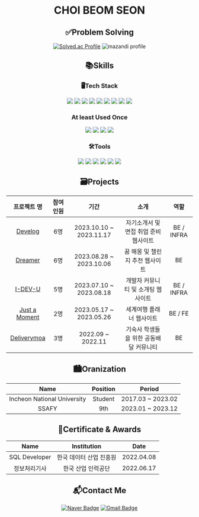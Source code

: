 <div align=center> 

# CHOI BEOM SEON

## ✅Problem Solving
  
[![Solved.ac Profile](http://mazassumnida.wtf/api/v2/generate_badge?boj=201701713)](https://solved.ac/201701713)
![mazandi profile](http://mazandi.herokuapp.com/api?handle=201701713&theme=warm)

## 📚Skills

### 🖥Tech Stack

<p>
  <img src="https://img.shields.io/badge/Java-000000.svg?&style=for-the-badge&logo=Java&logoColor=white"/>
  <img src="https://img.shields.io/badge/Spring-6DB33F.svg?&style=for-the-badge&logo=Spring&logoColor=white"/>
  <img src="https://img.shields.io/badge/SpringBoot-6DB33F.svg?&style=for-the-badge&logo=SpringBoot&logoColor=white"/>
  <img src="https://img.shields.io/badge/MySQL-007396.svg?&style=for-the-badge&logo=MySQL&logoColor=white"/>
  <img src="https://img.shields.io/badge/JPA-007396.svg?&style=for-the-badge&logo=JPA&logoColor=white"/>
  <img src="https://img.shields.io/badge/AWS-232F3E.svg?&style=for-the-badge&logo=AmazonAWS&logoColor=white"/>
  <img src="https://img.shields.io/badge/Docker-2496ED.svg?&style=for-the-badge&logo=Docker&logoColor=white"/>
  <img src="https://img.shields.io/badge/Jenkins-D24939.svg?&style=for-the-badge&logo=Jenkins&logoColor=white"/>
  <img src="https://img.shields.io/badge/NGINX-009639.svg?&style=for-the-badge&logo=nginx&logoColor=white"/>

### At least Used Once  
  <img src="https://img.shields.io/badge/HTML5-E34F26.svg?&style=for-the-badge&logo=HTML5&logoColor=white"/>
  <img src="https://img.shields.io/badge/CSS-1572B6.svg?&style=for-the-badge&logo=CSS3&logoColor=white"/>
  <img src="https://img.shields.io/badge/Java Script-F7DF1E.svg?&style=for-the-badge&logo=JavaScript&logoColor=black"/>
  <img src="https://img.shields.io/badge/Vue.js-4FC08D.svg?&style=for-the-badge&logo=Vue.js&logoColor=white"/>

</p>
  
### 🛠Tools
<p>
  <img src="https://img.shields.io/badge/IntelliJ-000000?&style=for-the-badge&logo=IntelliJ%20IDEA&logoColor=white"/>
  <img src="https://img.shields.io/badge/Eclipse-2C2255.svg?&style=for-the-badge&logo=Eclipse%20IDE&logoColor=white"/>
  <img src="https://img.shields.io/badge/VSCode-007ACC.svg?&style=for-the-badge&logo=Visual%20Studio%20Code&logoColor=white"/>
  <img src="https://img.shields.io/badge/Git-F05032.svg?&style=for-the-badge&logo=Git&logoColor=white"/>
  <img src="https://img.shields.io/badge/Notion-000000.svg?&style=for-the-badge&logo=Notion&logoColor=white"/>
  <img src="https://img.shields.io/badge/Jira-0052CC.svg?&style=for-the-badge&logo=jirasoftware&logoColor=white"/>
  
</p>

## 🗃Projects
|프로젝트 명|참여 인원|기간|소개|역할|
|:--:|:--:|:--:|:--:|:--:|
|[Develog](https://github.com/bmsnc/develog)|6명|2023.10.10 ~ 2023.11.17|자기소개서 및 면접 취업 준비 웹사이트|BE / INFRA|
|[Dreamer](https://github.com/bmsnc/dreamer)|6명|2023.08.28 ~ 2023.10.06|꿈 해몽 및 챌린지 추천 웹사이트|BE|
|[I-DEV-U](https://github.com/bmsnc/I-DEV-U)|5명|2023.07.10 ~ 2023.08.18|개발자 커뮤니티 및 소개팅 웹사이트|BE / INFRA|
|[Just a Moment](https://github.com/bmsnc/EnjoyTrip)|2명|2023.05.17 ~ 2023.05.26|세계여행 플래너 웹사이트|BE / FE|
|[Deliverymoa](https://github.com/bmsnc/deliverymoa)|3명|2022.09 ~ 2022.11|기숙사 학생들을 위한 공동배달 커뮤니티|BE|
  
## 🏙Oranization  
|Name|Position|Period|
|:--:|:--:|:--:|
|Incheon National University|Student|2017.03 ~ 2023.02|
|SSAFY|9th|2023.01 ~ 2023.12|
  
## 🏅Certificate & Awards
|Name|Institution|Date|
|:--:|:--:|:--:|
|SQL Developer|한국 데이터 산업 진흥원|2022.04.08|
|정보처리기사|한국 산업 인력공단|2022.06.17|



## 📬Contact Me
[![Naver Badge](https://img.shields.io/badge/Naver-03C75A?style=flat-square&logo=Naver&logoColor=white)](mailto:qjatjs98@naver.com)
[![Gmail Badge](https://img.shields.io/badge/Gmail-d14836?style=flat-square&logo=Gmail&logoColor=white)](mailto:qjatjs98@gmail.com)
  
</div>

